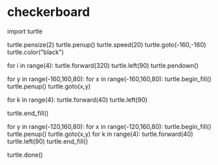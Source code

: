 # checkerboard
import turtle

turtle.pensize(2)
turtle.penup()
turtle.speed(20)
turtle.goto(-160,-160)
turtle.color("black")

for i in range(4):
    turtle.forward(320)
    turtle.left(90)
    turtle.pendown()

for y in range(-160,160,80):
    for x in range(-160,160,80):
        turtle.begin_fill()
        turtle.penup()
        turtle.goto(x,y)
        
for k in range(4):
    turtle.forward(40)
    turtle.left(90)

turtle.end_fill()       

for y in range(-120,160,80):
    for x in range(-120,160,80):
        turtle.begin_fill()
        turtle.penup()
        turtle.goto(x,y)
        for k in range(4):
            turtle.forward(40)
            turtle.left(90)
        turtle.end_fill()   

turtle.done()
